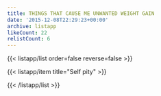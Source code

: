 ```yaml
---
title: THINGS THAT CAUSE ME UNWANTED WEIGHT GAIN
date: '2015-12-08T22:29:23+00:00'
archive: listapp
likeCount: 22
relistCount: 6
---
```


<!--more-->

{{< listapp/list order=false reverse=false >}}

   {{< listapp/item title="Self pity" >}}

{{< /listapp/list >}}
